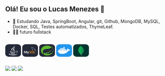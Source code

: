 ## Olá! Eu sou o Lucas Menezes 👋

- 🌱 Estudando Java, SpringBoot, Angular, git, Github, MongoDB, MySQL, Docker, SQL, Testes automatizados, ThymeLeaf.
- 👨‍💻 futuro fullstack

<div style="display: inline_block"><br>
  <img align="center" alt="Lucas-Java" height="40" width="50" src="https://github.com/tandpfun/skill-icons/blob/main/icons/Java-Dark.svg">
   <img align="center" alt="Lucas-MySql" height="40" width="50" src="https://github.com/tandpfun/skill-icons/blob/main/icons/MySQL-Dark.svg">
   <img align="center" alt="Lucas-SpringBoot" height="40" width="50" src="https://github.com/tandpfun/skill-icons/blob/main/icons/Spring-Dark.svg">
   <img align="center" alt="Lucas-Docker" height="40" width="50" src="https://github.com/tandpfun/skill-icons/blob/main/icons/Docker.svg">
   <img align="center" alt="Lucas-MongoDB" height="40" width="50" src="https://github.com/tandpfun/skill-icons/blob/main/icons/MongoDB.svg">

 
</div>

##

<div> 
  <a href="https://instagram.com/lucasrj.__" target="_blank"><img src="https://img.shields.io/badge/-Instagram-%23E4405F?style=for-the-badge&logo=instagram&logoColor=white" target="_blank"></a>
  <a href = "mailto:llucasmenezes99@gmail.com"><img src="https://img.shields.io/badge/-Gmail-%23333?style=for-the-badge&logo=gmail&logoColor=white" target="_blank"></a>
  <a href="https://www.linkedin.com/in/andr%C3%A9-lucas-da-silva-menezes-3857b0233/" target="_blank"><img src="https://img.shields.io/badge/-LinkedIn-%230077B5?style=for-the-badge&logo=linkedin&logoColor=white" target="_blank"></a> 

</div>


